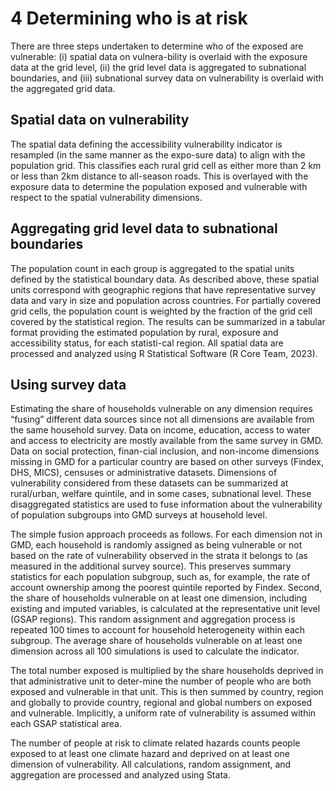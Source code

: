 
# 4 Determining who is at risk

There are three steps undertaken to determine who of the exposed are vulnerable: (i) spatial data on vulnera-bility is overlaid with the exposure data at the grid level, (ii) the grid level data is aggregated to subnational boundaries, and (iii) subnational survey data on vulnerability is overlaid with the aggregated grid data. 

## Spatial data on vulnerability 
The spatial data defining the accessibility vulnerability indicator is resampled (in the same manner as the expo-sure data) to align with the population grid. This classifies each rural grid cell as either more than 2 km or less than 2km distance to all-season roads. This is overlayed with the exposure data to determine the population exposed and vulnerable with respect to the spatial vulnerability dimensions. 

## Aggregating grid level data to subnational boundaries
The population count in each group is aggregated to the spatial units defined by the statistical boundary data. As described above, these spatial units correspond with geographic regions that have representative survey data and vary in size and population across countries. For partially covered grid cells, the population count is weighted by the fraction of the grid cell covered by the statistical region. The results can be summarized in a tabular format providing the estimated population by rural, exposure and accessibility status, for each statisti-cal region. All spatial data are processed and analyzed using R Statistical Software (R Core Team, 2023). 

## Using survey data
Estimating the share of households vulnerable on any dimension requires “fusing” different data sources since not all dimensions are available from the same household survey. Data on income, education, access to water and access to electricity are mostly available from the same survey in GMD. Data on social protection, finan-cial inclusion, and non-income dimensions missing in GMD for a particular country are based on other surveys (Findex, DHS, MICS), censuses or administrative datasets. Dimensions of vulnerability considered from these datasets can be summarized at rural/urban, welfare quintile, and in some cases, subnational level. These disaggregated statistics are used to fuse information about the vulnerability of population subgroups into GMD surveys at household level.

The simple fusion approach proceeds as follows. For each dimension not in GMD, each household is randomly assigned as being vulnerable or not based on the rate of vulnerability observed in the strata it belongs to (as measured in the additional survey source). This preserves summary statistics for each population subgroup, such as, for example, the rate of account ownership among the poorest quintile reported by Findex. Second, the share of households vulnerable on at least one dimension, including existing and imputed variables, is calculated at the representative unit level (GSAP regions). This random assignment and aggregation process is repeated 100 times to account for household heterogeneity within each subgroup. The average share of households vulnerable on at least one dimension across all 100 simulations is used to calculate the indicator.

The total number exposed is multiplied by the share households deprived in that administrative unit to deter-mine the number of people who are both exposed and vulnerable in that unit. This is then summed by country, region and globally to provide country, regional and global numbers on exposed and vulnerable. Implicitly, a uniform rate of vulnerability is assumed within each GSAP statistical area.  

The number of people at risk to climate related hazards counts people exposed to at least one climate hazard and deprived on at least one dimension of vulnerability. All calculations, random assignment, and aggregation are processed and analyzed using Stata.
